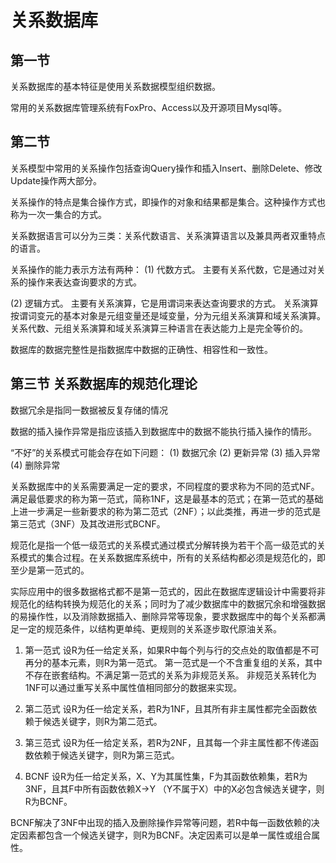 # 关系数据库

## 第一节

关系数据库的基本特征是使用关系数据模型组织数据。

常用的关系数据库管理系统有FoxPro、Access以及开源项目Mysql等。

## 第二节

关系模型中常用的关系操作包括查询Query操作和插入Insert、删除Delete、修改Update操作两大部分。

关系操作的特点是集合操作方式，即操作的对象和结果都是集合。这种操作方式也称为一次一集合的方式。

关系数据语言可以分为三类：关系代数语言、关系演算语言以及兼具两者双重特点的语言。

关系操作的能力表示方法有两种：
(1) 代数方式。
主要有关系代数，它是通过对关系的操作来表达查询要求的方式。

(2) 逻辑方式。
主要有关系演算，它是用谓词来表达查询要求的方式。
关系演算按谓词变元的基本对象是元组变量还是域变量，分为元组关系演算和域关系演算。
关系代数、元组关系演算和域关系演算三种语言在表达能力上是完全等价的。

数据库的数据完整性是指数据库中数据的正确性、相容性和一致性。

## 第三节 关系数据库的规范化理论

数据冗余是指同一数据被反复存储的情况

数据的插入操作异常是指应该插入到数据库中的数据不能执行插入操作的情形。

“不好”的关系模式可能会存在如下问题：
(1) 数据冗余
(2) 更新异常
(3) 插入异常
(4) 删除异常

关系数据库中的关系需要满足一定的要求，不同程度的要求称为不同的范式NF。
满足最低要求的称为第一范式，简称1NF，这是最基本的范式；在第一范式的基础上进一步满足一些新要求的称为第二范式（2NF）；以此类推，再进一步的范式是第三范式（3NF）及其改进形式BCNF。

规范化是指一个低一级范式的关系模式通过模式分解转换为若干个高一级范式的关系模式的集合过程。在关系数据库系统中，所有的关系结构都必须是规范化的，即至少是第一范式的。

实际应用中的很多数据格式都不是第一范式的，因此在数据库逻辑设计中需要将非规范化的结构转换为规范化的关系；同时为了减少数据库中的数据冗余和增强数据的易操作性，以及消除数据插入、删除异常等现象，要求数据库中的每个关系都满足一定的规范条件，以结构更单纯、更规则的关系逐步取代原油关系。

1. 第一范式
设R为任一给定关系，如果R中每个列与行的交点处的取值都是不可再分的基本元素，则R为第一范式。
第一范式是一个不含重复组的关系，其中不存在嵌套结构。不满足第一范式的关系为非规范关系。
非规范关系转化为1NF可以通过重写关系中属性值相同部分的数据来实现。

2. 第二范式
设R为任一给定关系，若R为1NF，且其所有非主属性都完全函数依赖于候选关键字，则R为第二范式。

3. 第三范式
设R为任一给定关系，若R为2NF，且其每一个非主属性都不传递函数依赖于候选关键字，则R为第三范式。

4. BCNF
设R为任一给定关系，X、Y为其属性集，F为其函数依赖集，若R为3NF，且其F中所有函数依赖X->Y （Y不属于X）中的X必包含候选关键字，则R为BCNF。

BCNF解决了3NF中出现的插入及删除操作异常等问题，若R中每一函数依赖的决定因素都包含一个候选关键字，则R为BCNF。决定因素可以是单一属性或组合属性。

